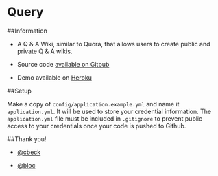 # Query

##Information

* A Q & A Wiki, similar to Quora, that allows users to create public and private Q & A wikis.

* Source code [available on Gitbub](https://github.com/alexhawkins/query) 

* Demo available on [Heroku](https://alexhawkins-query.herokuapp.com)

##Setup

Make a copy of `config/application.example.yml` and name it `application.yml`. It will be used to store your credential information. The `application.yml` file must be included in `.gitignore` to prevent public access to your credentials once your code is pushed to Github.

##Thank you!

* [@cbeck](https://github.com/cbeck/)

* [@bloc](https://github.com/Bloc/)